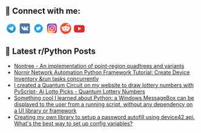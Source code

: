 ## 🔎 Connect with me:
[<img src="https://github.com/bullbesh/bullbesh/blob/main/images/Telegram.png" width="32" height="32" />](https://t.me/bullbesh)
[<img src="https://github.com/bullbesh/bullbesh/blob/main/images/VK.png" width="32" height="32" />](https://vk.com/bullbesh)
[<img src="https://github.com/bullbesh/bullbesh/blob/main/images/Twitter.png" width="32" height="32" />](https://twitter.com/bullbesh1)
[<img src="https://github.com/bullbesh/bullbesh/blob/main/images/Instagram.png" width="32" height="32" />](https://www.instagram.com/bullbesh)
[<img src="https://github.com/bullbesh/bullbesh/blob/main/images/Reddit.png" width="32" height="32" />](https://www.reddit.com/user/bullbesh)
[<img src="https://github.com/bullbesh/bullbesh/blob/main/images/YouTube.png" width="32" height="32" />](https://www.youtube.com/channel/UCtfjRs6uzgq5mfm8S06WTcg)

## 📕 Latest r/Python Posts
<!-- BLOG-POST-LIST:START -->
- [Nontree - An implementation of point-region quadtrees and variants](https://www.reddit.com/r/Python/comments/ysjujc/nontree_an_implementation_of_pointregion/)
- [Nornir Network Automation Python Framework Tutorial: Create Device Inventory &amp;run tasks concurrently](https://www.reddit.com/r/Python/comments/ysjnzs/nornir_network_automation_python_framework/)
- [I created a Quantum Circuit on my website to draw lottery numbers with PyScript- Ai Lotto Picks - Quantum Lottery Numbers](https://www.reddit.com/r/Python/comments/ysh8s8/i_created_a_quantum_circuit_on_my_website_to_draw/)
- [Something cool I learned about Python: a Windows MessageBox can be displayed to the user from a running script, without any dependency on a UI library or framework](https://www.reddit.com/r/Python/comments/ysfo1x/something_cool_i_learned_about_python_a_windows/)
- [Creating my own library to setup a password autofill using device42 api. What&#39;s the best way to set up config variables?](https://www.reddit.com/r/Python/comments/ysetjq/creating_my_own_library_to_setup_a_password/)
<!-- BLOG-POST-LIST:END -->
